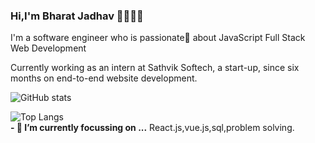 ### Hi,I'm Bharat Jadhav 👋👨‍🎓‍💻

<p>I'm a software engineer who is passionate💖 about JavaScript Full Stack Web Development</p>

<p>Currently working as an intern at Sathvik Softech, a start-up,
since six months on end-to-end website development.<p>

![GitHub stats](https://github-readme-stats.vercel.app/api?username=Bharatgjadhav&show_icons=true&theme=tokyonight)

![Top Langs](https://github-readme-stats.vercel.app/api/top-langs/?username=Bharatgjadhav&theme=tokyonight)
<br/>
**- 🔭 I’m currently focussing on ...**
 React.js,vue.js,sql,problem solving.

<!--
**Bharatgjadhav/Bharatgjadhav** is a ✨ _special_ ✨ repository because its `README.md` (this file) appears on your GitHub profile.

Here are some ideas to get you started:

- 🔭 I’m currently working on ...
- 🌱 I’m currently learning ...
- 👯 I’m looking to collaborate on ...
- 🤔 I’m looking for help with ...
- 💬 Ask me about ...
- 📫 How to reach me: ...
- 😄 Pronouns: ...
- ⚡ Fun fact: ...
-->

